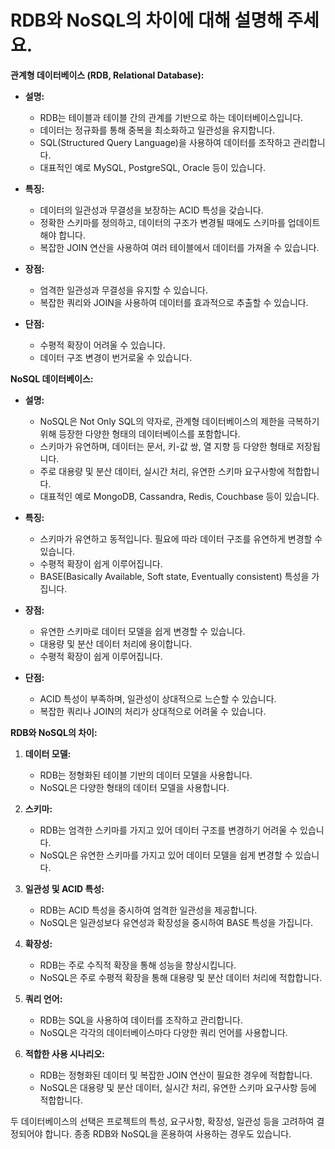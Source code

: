 # RDB와 NoSQL의 차이에 대해 설명해 주세요.

**관계형 데이터베이스 (RDB, Relational Database):**

- **설명:**
  - RDB는 테이블과 테이블 간의 관계를 기반으로 하는 데이터베이스입니다.
  - 데이터는 정규화를 통해 중복을 최소화하고 일관성을 유지합니다.
  - SQL(Structured Query Language)을 사용하여 데이터를 조작하고 관리합니다.
  - 대표적인 예로 MySQL, PostgreSQL, Oracle 등이 있습니다.

- **특징:**
  - 데이터의 일관성과 무결성을 보장하는 ACID 특성을 갖습니다.
  - 정확한 스키마를 정의하고, 데이터의 구조가 변경될 때에도 스키마를 업데이트해야 합니다.
  - 복잡한 JOIN 연산을 사용하여 여러 테이블에서 데이터를 가져올 수 있습니다.

- **장점:**
  - 엄격한 일관성과 무결성을 유지할 수 있습니다.
  - 복잡한 쿼리와 JOIN을 사용하여 데이터를 효과적으로 추출할 수 있습니다.

- **단점:**
  - 수평적 확장이 어려울 수 있습니다.
  - 데이터 구조 변경이 번거로울 수 있습니다.

**NoSQL 데이터베이스:**

- **설명:**
  - NoSQL은 Not Only SQL의 약자로, 관계형 데이터베이스의 제한을 극복하기 위해 등장한 다양한 형태의 데이터베이스를 포함합니다.
  - 스키마가 유연하며, 데이터는 문서, 키-값 쌍, 열 지향 등 다양한 형태로 저장됩니다.
  - 주로 대용량 및 분산 데이터, 실시간 처리, 유연한 스키마 요구사항에 적합합니다.
  - 대표적인 예로 MongoDB, Cassandra, Redis, Couchbase 등이 있습니다.

- **특징:**
  - 스키마가 유연하고 동적입니다. 필요에 따라 데이터 구조를 유연하게 변경할 수 있습니다.
  - 수평적 확장이 쉽게 이루어집니다.
  - BASE(Basically Available, Soft state, Eventually consistent) 특성을 가집니다.

- **장점:**
  - 유연한 스키마로 데이터 모델을 쉽게 변경할 수 있습니다.
  - 대용량 및 분산 데이터 처리에 용이합니다.
  - 수평적 확장이 쉽게 이루어집니다.

- **단점:**
  - ACID 특성이 부족하며, 일관성이 상대적으로 느슨할 수 있습니다.
  - 복잡한 쿼리나 JOIN의 처리가 상대적으로 어려울 수 있습니다.

**RDB와 NoSQL의 차이:**

1. **데이터 모델:**
   - RDB는 정형화된 테이블 기반의 데이터 모델을 사용합니다.
   - NoSQL은 다양한 형태의 데이터 모델을 사용합니다.

2. **스키마:**
   - RDB는 엄격한 스키마를 가지고 있어 데이터 구조를 변경하기 어려울 수 있습니다.
   - NoSQL은 유연한 스키마를 가지고 있어 데이터 모델을 쉽게 변경할 수 있습니다.

3. **일관성 및 ACID 특성:**
   - RDB는 ACID 특성을 중시하여 엄격한 일관성을 제공합니다.
   - NoSQL은 일관성보다 유연성과 확장성을 중시하여 BASE 특성을 가집니다.

4. **확장성:**
   - RDB는 주로 수직적 확장을 통해 성능을 향상시킵니다.
   - NoSQL은 주로 수평적 확장을 통해 대용량 및 분산 데이터 처리에 적합합니다.

5. **쿼리 언어:**
   - RDB는 SQL을 사용하여 데이터를 조작하고 관리합니다.
   - NoSQL은 각각의 데이터베이스마다 다양한 쿼리 언어를 사용합니다.

6. **적합한 사용 시나리오:**
   - RDB는 정형화된 데이터 및 복잡한 JOIN 연산이 필요한 경우에 적합합니다.
   - NoSQL은 대용량 및 분산 데이터, 실시간 처리, 유연한 스키마 요구사항 등에 적합합니다.

두 데이터베이스의 선택은 프로젝트의 특성, 요구사항, 확장성, 일관성 등을 고려하여 결정되어야 합니다. 종종 RDB와 NoSQL을 혼용하여 사용하는 경우도 있습니다.
